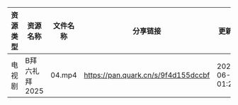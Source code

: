 | 资源类型 | 资源名称      | 文件名称   | 分享链接                                | 更新时间                |
| ---- | --------- | ------ | ----------------------------------- | ------------------- |
| 电视剧  | B拜六礼拜2025 | 04.mp4 | https://pan.quark.cn/s/9f4d155dccbf | 2025-06-23 01:20:47 |

